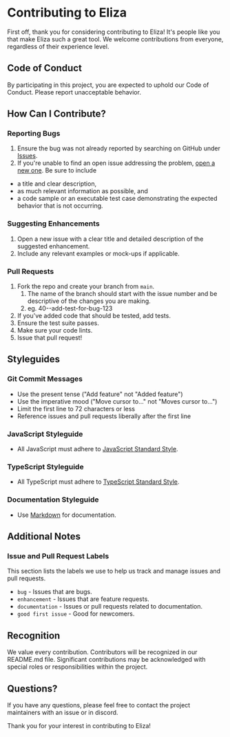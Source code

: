 # Contributing to Eliza

First off, thank you for considering contributing to Eliza! It's people like you that make Eliza such a great tool. We welcome contributions from everyone, regardless of their experience level.

## Code of Conduct

By participating in this project, you are expected to uphold our Code of Conduct. Please report unacceptable behavior.

## How Can I Contribute?

### Reporting Bugs

1. Ensure the bug was not already reported by searching on GitHub under [Issues](https://github.com/ai16z/eliza/issues).
2. If you're unable to find an open issue addressing the problem, [open a new one](https://github.com/ai16z/eliza/issues/new). Be sure to include

-   a title and clear description,
-   as much relevant information as possible, and
-   a code sample or an executable test case demonstrating the expected behavior that is not occurring.

### Suggesting Enhancements

1. Open a new issue with a clear title and detailed description of the suggested enhancement.
2. Include any relevant examples or mock-ups if applicable.

### Pull Requests

1. Fork the repo and create your branch from `main`.
    1. The name of the branch should start with the issue number and be descriptive of the changes you are making.
    1. eg. 40--add-test-for-bug-123
2. If you've added code that should be tested, add tests.
3. Ensure the test suite passes.
4. Make sure your code lints.
5. Issue that pull request!

## Styleguides

### Git Commit Messages

-   Use the present tense ("Add feature" not "Added feature")
-   Use the imperative mood ("Move cursor to..." not "Moves cursor to...")
-   Limit the first line to 72 characters or less
-   Reference issues and pull requests liberally after the first line

### JavaScript Styleguide

-   All JavaScript must adhere to [JavaScript Standard Style](https://standardjs.com/).

### TypeScript Styleguide

-   All TypeScript must adhere to [TypeScript Standard Style](https://github.com/standard/ts-standard).

### Documentation Styleguide

-   Use [Markdown](https://daringfireball.net/projects/markdown/) for documentation.

## Additional Notes

### Issue and Pull Request Labels

This section lists the labels we use to help us track and manage issues and pull requests.

-   `bug` - Issues that are bugs.
-   `enhancement` - Issues that are feature requests.
-   `documentation` - Issues or pull requests related to documentation.
-   `good first issue` - Good for newcomers.

## Recognition

We value every contribution. Contributors will be recognized in our README.md file. Significant contributions may be acknowledged with special roles or responsibilities within the project.

## Questions?

If you have any questions, please feel free to contact the project maintainers with an issue or in discord.

Thank you for your interest in contributing to Eliza!
